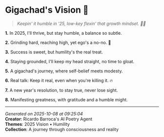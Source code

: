 # Gigachad's Vision 🌟

> *Keepin' it humble in '25, low-key flexin' that growth mindset. 🌱💪*

**1.** In 2025, I'll thrive, but stay humble, a balance so subtle.


**2.** Grinding hard, reaching high, yet ego's a no-no. 🙏


**3.** Success is sweet, but humility's the real treat.


**4.** Staying grounded, I'll keep my head straight, no time to gloat.


**5.** A gigachad's journey, where self-belief meets modesty.


**6.** Real talk: Keep it real, even when you're killing it. 🔥


**7.** A new year's resolution, to stay true, never lose sight.


**8.** Manifesting greatness, with gratitude and a humble might.



---

*Generated on 2025-10-08 at 09:25:04*  
**Creator**: Ricardo Barroca's AI Poetry Agent  
**Themes**: 2025 Vision • Humility  
**Collection**: A journey through consciousness and reality